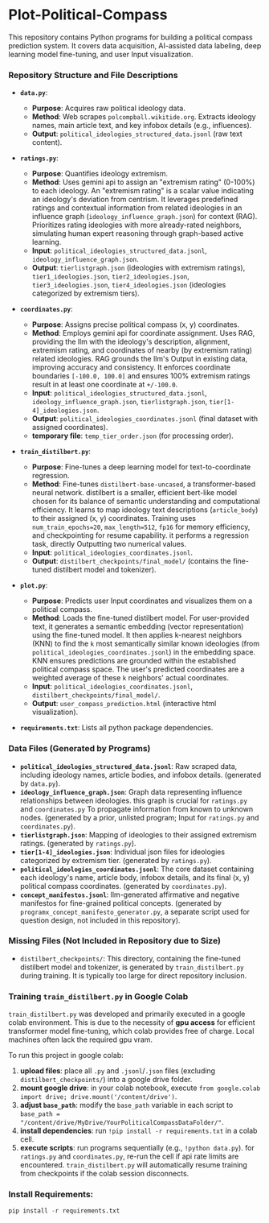 # Plot-Political-Compass

This repository contains Python programs for building a political compass prediction system. It covers data acquisition, AI-assisted data labeling, deep learning model fine-tuning, and user Input visualization.

### Repository Structure and File Descriptions

* **`data.py`**:
    * **Purpose**: Acquires raw political ideology data.
    * **Method**: Web scrapes `polcompball.wikitide.org`. Extracts ideology names, main article text, and key infobox details (e.g., influences).
    * **Output**: `political_ideologies_structured_data.jsonl` (raw text content).

* **`ratings.py`**:
    * **Purpose**: Quantifies ideology extremism.
    * **Method**: Uses gemini api to assign an "extremism rating" (0-100%) to each ideology. An "extremism rating" is a scalar value indicating an ideology's deviation from centrism. It leverages predefined ratings and contextual information from related ideologies in an influence graph (`ideology_influence_graph.json`) for context (RAG). Prioritizes rating ideologies with more already-rated neighbors, simulating human expert reasoning through graph-based active learning.
    * **Input**: `political_ideologies_structured_data.jsonl`, `ideology_influence_graph.json`.
    * **Output**: `tierlistgraph.json` (ideologies with extremism ratings), `tier1_ideologies.json`, `tier2_ideologies.json`, `tier3_ideologies.json`, `tier4_ideologies.json` (ideologies categorized by extremism tiers).

* **`coordinates.py`**:
    * **Purpose**: Assigns precise political compass (x, y) coordinates.
    * **Method**: Employs gemini api for coordinate assignment. Uses RAG, providing the llm with the ideology's description, alignment, extremism rating, and coordinates of nearby (by extremism rating) related ideologies. RAG grounds the llm's Output in existing data, improving accuracy and consistency. It enforces coordinate boundaries `[-100.0, 100.0]` and ensures 100% extremism ratings result in at least one coordinate at `+/-100.0`.
    * **Input**: `political_ideologies_structured_data.jsonl`, `ideology_influence_graph.json`, `tierlistgraph.json`, `tier[1-4]_ideologies.json`.
    * **Output**: `political_ideologies_coordinates.jsonl` (final dataset with assigned coordinates).
    * **temporary file**: `temp_tier_order.json` (for processing order).

* **`train_distilbert.py`**:
    * **Purpose**: Fine-tunes a deep learning model for text-to-coordinate regression.
    * **Method**: Fine-tunes `distilbert-base-uncased`, a transformer-based neural network. distilbert is a smaller, efficient bert-like model chosen for its balance of semantic understanding and computational efficiency. It learns to map ideology text descriptions (`article_body`) to their assigned (x, y) coordinates. Training uses `num_train_epochs=20`, `max_length=512`, `fp16` for memory efficiency, and checkpointing for resume capability. it performs a regression task, directly Outputting two numerical values.
    * **Input**: `political_ideologies_coordinates.jsonl`.
    * **Output**: `distilbert_checkpoints/final_model/` (contains the fine-tuned distilbert model and tokenizer).

* **`plot.py`**:
    * **Purpose**: Predicts user Input coordinates and visualizes them on a political compass.
    * **Method**: Loads the fine-tuned distilbert model. For user-provided text, it generates a semantic embedding (vector representation) using the fine-tuned model. It then applies k-nearest neighbors (KNN) to find the `k` most semantically similar known ideologies (from `political_ideologies_coordinates.jsonl`) in the embedding space. KNN ensures predictions are grounded within the established political compass space. The user's predicted coordinates are a weighted average of these `k` neighbors' actual coordinates.
    * **Input**: `political_ideologies_coordinates.jsonl`, `distilbert_checkpoints/final_model/`.
    * **Output**: `user_compass_prediction.html` (interactive html visualization).

* **`requirements.txt`**: Lists all python package dependencies.

### Data Files (Generated by Programs)

* **`political_ideologies_structured_data.jsonl`**: Raw scraped data, including ideology names, article bodies, and infobox details. (generated by `data.py`).
* **`ideology_influence_graph.json`**: Graph data representing influence relationships between ideologies. this graph is crucial for `ratings.py` and `coordinates.py` To propagate information from known to unknown nodes. (generated by a prior, unlisted program; Input for `ratings.py` and `coordinates.py`).
* **`tierlistgraph.json`**: Mapping of ideologies to their assigned extremism ratings. (generated by `ratings.py`).
* **`tier[1-4]_ideologies.json`**: Individual json files for ideologies categorized by extremism tier. (generated by `ratings.py`).
* **`political_ideologies_coordinates.jsonl`**: The core dataset containing each ideology's name, article body, infobox details, and its final (x, y) political compass coordinates. (generated by `coordinates.py`).
* **`concept_manifestos.jsonl`**: llm-generated affirmative and negative manifestos for fine-grained political concepts. (generated by `programx_concept_manifesto_generator.py`, a separate script used for question design, not included in this repository).

### Missing Files (Not Included in Repository due to Size)

* `distilbert_checkpoints/`: This directory, containing the fine-tuned distilbert model and tokenizer, is generated by `train_distilbert.py` during training. It is typically too large for direct repository inclusion.

### Training `train_distilbert.py` in Google Colab

`train_distilbert.py` was developed and primarily executed in a google colab environment. This is due to the necessity of **gpu access** for efficient transformer model fine-tuning, which colab provides free of charge. Local machines often lack the required gpu vram.

To run this project in google colab:
1.  **upload files**: place all `.py` and `.jsonl`/`.json` files (excluding `distilbert_checkpoints/`) into a google drive folder.
2.  **mount google drive**: in your colab notebook, execute `from google.colab import drive; drive.mount('/content/drive')`.
3.  **adjust `base_path`**: modify the `base_path` variable in each script to `base_path = "/content/drive/MyDrive/YourPoliticalCompassDataFolder/"`.
4.  **install dependencies**: run `!pip install -r requirements.txt` in a colab cell.
5.  **execute scripts**: run programs sequentially (e.g., `!python data.py`). for `ratings.py` and `coordinates.py`, re-run the cell if api rate limits are encountered. `train_distilbert.py` will automatically resume training from checkpoints if the colab session disconnects.


### Install Requirements:
   ```python
   pip install -r requirements.txt
   ```
